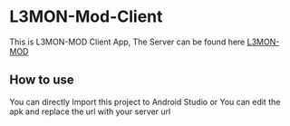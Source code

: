 # L3MON-Mod-Client
This is L3MON-MOD Client App, The Server can be found here [L3MON-MOD](https://github.com/Basudev1/L3MON-MOD)

## How to use
You can directly Import this project to Android Studio or You can edit the apk and replace the url with your server url
